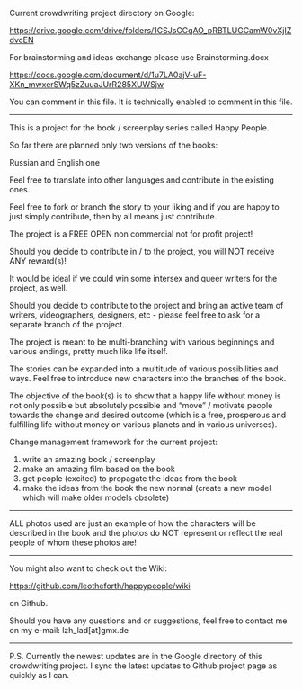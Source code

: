 Current crowdwriting project directory on Google:

https://drive.google.com/drive/folders/1CSJsCCqAO_pRBTLUGCamW0vXjIZdvcEN

For brainstorming and ideas exchange please use Brainstorming.docx

https://docs.google.com/document/d/1u7LA0ajV-uF-XKn_mwxerSWq5zZuuaJUrR285XUWSjw

You can comment in this file. It is technically enabled to comment in this file.

********************

This is a project for the book / screenplay series called Happy People. 

So far there are planned only two versions of the books:

Russian and English one

Feel free to translate into other languages and contribute in the existing ones. 

Feel free to fork or branch the story to your liking and if you are happy to just simply contribute, then by all means just contribute. 

The project is a FREE OPEN non commercial not for profit project!

Should you decide to contribute in / to the project, you will NOT receive ANY reward(s)!

It would be ideal if we could win some intersex and queer writers for the project, as well. 

Should you decide to contribute to the project and bring an active team of writers, videographers, designers, etc - please feel free to ask for a separate branch of the project. 

The project is meant to be multi-branching with various beginnings and various endings, pretty much like life itself. 

The stories can be expanded into a multitude of various possibilities and ways. 
Feel free to introduce new characters into the branches of the book.

The objective of the book(s) is to show that a happy life without money is not only possible but absolutely possible 
and 
“move” / motivate people towards the change and desired outcome (which is a free, prosperous and fulfilling life without money on various planets and in various universes). 

Change management framework for the current project:

1. write an amazing book / screenplay
2. make an amazing film based on the book
3. get people (excited) to propagate the ideas from the book
4. make the ideas from the book the new normal (create a new model which will make older models obsolete)

****************

ALL photos used are just an example of how the characters will be described in the book and the photos do NOT represent or reflect the real people of whom these photos are!

*****************

You might also want to check out the Wiki: 

https://github.com/leotheforth/happypeople/wiki 

on Github.

Should you have any questions and or suggestions, feel free to contact me on my e-mail: lzh_lad[at]gmx.de 

*****************

P.S. Currently the newest updates are in the Google directory of this crowdwriting project. I sync the latest updates to Github project page as quickly as I can.

